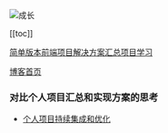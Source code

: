 ![成长](/images/home.png)

[[toc]]

[简单版本前端项目解决方案汇总项目学习](https://www.processon.com/mindmap/6214476d079129079ad749e1)

[博客首页](./../README.md)  

### 对比个人项目汇总和实现方案的思考
- [个人项目持续集成和优化](https://www.processon.com/mindmap/61e232770e3e744157810e27)

